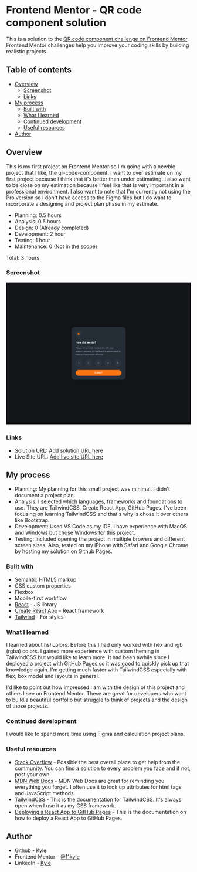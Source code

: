 # Frontend Mentor - QR code component solution

This is a solution to the [QR code component challenge on Frontend Mentor](https://www.frontendmentor.io/challenges/qr-code-component-iux_sIO_H). Frontend Mentor challenges help you improve your coding skills by building realistic projects. 

## Table of contents

- [Overview](#overview)
  - [Screenshot](#screenshot)
  - [Links](#links)
- [My process](#my-process)
  - [Built with](#built-with)
  - [What I learned](#what-i-learned)
  - [Continued development](#continued-development)
  - [Useful resources](#useful-resources)
- [Author](#author)

## Overview
This is my first project on Frontend Mentor so I'm going with a newbie project that I like, the qr-code-component. I want to over estimate on my first project because I think that it's better than under estimating. I also want to be close on my estimation because I feel like that is very important in a professional environment. I also want to note that I'm currently not using the Pro version so I don't have access to the Figma files but I do want to incorporate a designing and project plan phase in my estimate.

- Planning: 0.5 hours
- Analysis: 0.5 hours
- Design: 0 (Already completed)
- Development: 2 hour
- Testing: 1 hour
- Maintenance: 0 (Not in the scope)

Total: 3 hours

### Screenshot

![](./interactive-rating-component-solution.png)

### Links

- Solution URL: [Add solution URL here](https://github.com/11kyle/interactive-rating-component)
- Live Site URL: [Add live site URL here](https://11kyle.github.io/interactive-rating-component)

## My process

- Planning: My planning for this small project was minimal. I didn't document a project plan.
- Analysis: I selected which languages, frameworks and foundations to use. They are TailwindCSS, Create React App, GitHub Pages. I've been focusing on learning TailwindCSS and that's why is chose it over others like Bootstrap.
- Development: Used VS Code as my IDE. I have experience with MacOS and Windows but chose Windows for this project.
- Testing: Included opening the project in multiple browers and different screen sizes. Also, tested on my iPhone with Safari and Google Chrome by hosting my solution on Github Pages.

### Built with

- Semantic HTML5 markup
- CSS custom properties
- Flexbox
- Mobile-first workflow
- [React](https://reactjs.org/) - JS library
- [Create React App](https://create-react-app.dev/) - React framework
- [Tailwind](https://tailwindcss.com/) - For styles

### What I learned

I learned about hsl colors. Before this I had only worked with hex and rgb (rgba) colors. I gained more experience with custom theming in TailwindCSS but would like to learn more. It had been awhile since I deployed a project with GitHub Pages so it was good to quickly pick up that knowledge again. I'm getting much faster with TailwindCSS especially with flex, box model and layouts in general.

I'd like to point out how impressed I am with the design of this project and others I see on Frontend Mentor. These are great for developers who want to build a beautiful portfolio but struggle to think of projects and the design of those projects.

### Continued development

I would like to spend more time using Figma and calculation project plans. 

### Useful resources

- [Stack Overflow](https://stackoverflow.com/) - Possible the best overall place to get help from the community. You can find a solution to every problem you face and if not, post your own.
- [MDN Web Docs](https://developer.mozilla.org/en-US/) - MDN Web Docs are great for reminding you everything you forget. I often use it to look up attributes for html tags and JavaScript methods.
- [TailwindCSS](https://tailwindcss.com/) - This is the documentation for TailwindCSS. It's always open when I use it as my CSS framework.
- [Deploying a React App to GitHub Pages](https://github.com/gitname/react-gh-pages) - This is the documentation on how to deploy a React App to GitHub Pages.

## Author

- Github - [Kyle](https://github.com/11kyle)
- Frontend Mentor - [@11kyle](https://www.frontendmentor.io/profile/11kyle)
- LinkedIn - [Kyle](https://www.linkedin.com/in/kylejohnsondeveloper/)